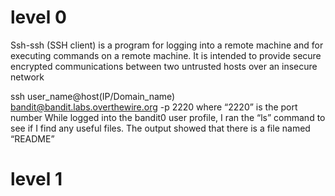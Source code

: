 
# level 0
Ssh-ssh (SSH client) is a program for logging into a remote machine and for executing commands on a remote machine. 
It is intended to provide secure encrypted communications between two untrusted hosts over an insecure network

ssh user_name@host(IP/Domain_name)  
bandit@bandit.labs.overthewire.org -p 2220 where “2220” is the port number
While logged into the bandit0 user profile, I ran the “ls” command to see if I find any useful files. The output showed that there is a file named “README”

# level 1
